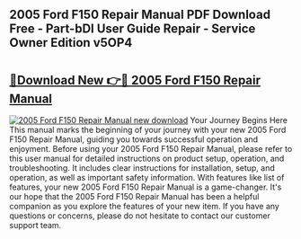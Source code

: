 ## 2005 Ford F150 Repair Manual PDF Download Free - Part-bDI User Guide Repair - Service Owner Edition v5OP4

# <h2><a href="http://bc43686.oget.top/?id=2005+Ford+F150+Repair+Manual">🔗Download New 👉🔴 2005 Ford F150 Repair Manual</a></h2>

[![2005 Ford F150 Repair Manual new download](https://i.imgur.com/5g1atiW.png)](http://bc43686.oget.top/?id=2005+Ford+F150+Repair+Manual)
Your Journey Begins Here This manual marks the beginning of your journey with your new 2005 Ford F150 Repair Manual, guiding you towards successful operation and enjoyment. Before using your 2005 Ford F150 Repair Manual, please refer to this user manual for detailed instructions on product setup, operation, and troubleshooting. It includes clear instructions for installation, setup, and operation, as well as important safety information. With features like list of features, your new 2005 Ford F150 Repair Manual is a game-changer. It's our hope that the 2005 Ford F150 Repair Manual has been a helpful companion as you explore the features of your new item. If you have any questions or concerns, please do not hesitate to contact our customer support team.
